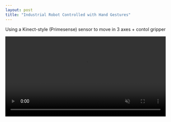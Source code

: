 ```yaml
---
layout: post
title: "Industrial Robot Controlled with Hand Gestures"
---
```


Using a Kinect-style (Primesense) sensor to move in 3 axes + contol gripper

<video style="max-width: 100%; height: auto;" width="1280" height="620" controls autoplay muted loop>
<source src="/assets/kinect_robot.mp4" type="video/mp4">
 Your browser does not support the video tag.
</video>

